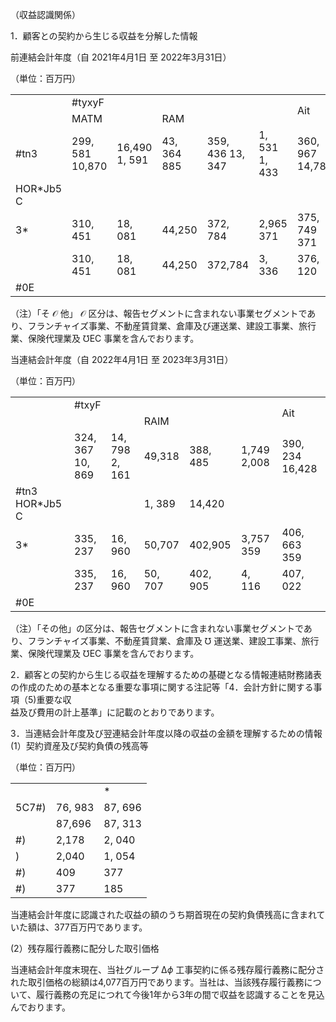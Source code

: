 （収益認識関係）

1．顧客との契約から生じる収益を分解した情報

前連結会計年度（自 2021年4月1日 至 2022年3月31日）

（単位：百万円）  

<table><tr><td rowspan="2"></td><td colspan="4">#tyxyF</td><td rowspan="2"></td><td rowspan="2">Ait</td></tr><tr><td>MATM</td><td></td><td>RAM</td><td></td></tr><tr><td>#tn3</td><td>299, 581 10,870</td><td>16,490 1, 591</td><td>43, 364 885</td><td>359, 436 13, 347</td><td>1, 531 1, 433</td><td>360, 967 14,781</td></tr><tr><td>HOR*Jb5 C</td><td></td><td></td><td></td><td></td><td></td><td></td></tr><tr><td>3*</td><td>310, 451</td><td>18, 081</td><td>44,250</td><td>372, 784</td><td>2,965 371</td><td>375, 749 371</td></tr><tr><td></td><td>310, 451</td><td>18, 081</td><td>44,250</td><td>372,784</td><td>3, 336</td><td>376, 120</td></tr><tr><td>#0E</td><td></td><td></td><td></td><td></td><td></td><td></td></tr></table>

（注）「そ $\mathcal { O }$ 他」 $\mathcal { O }$ 区分は、報告セグメントに含まれない事業セグメントであり、フランチャイズ事業、不動産賃貸業、倉庫及び運送業、建設工事業、旅行業、保険代理業及 $\mho \mathrm { E } \mathrm { C }$ 事業を含んでおります。

当連結会計年度（自 2022年4月1日 至 2023年3月31日）

（単位：百万円）

<table><tr><td rowspan="2"></td><td colspan="4">#txyF</td><td rowspan="2"></td><td rowspan="2">Ait</td></tr><tr><td></td><td></td><td>RAIM</td><td></td></tr><tr><td></td><td>324, 367 10, 869</td><td>14, 798 2, 161</td><td>49,318</td><td>388, 485</td><td>1,749 2,008</td><td>390, 234 16,428</td></tr><tr><td>#tn3 HOR*Jb5 C</td><td></td><td></td><td>1, 389</td><td>14,420</td><td></td><td></td></tr><tr><td>3*</td><td>335, 237</td><td>16, 960</td><td>50,707</td><td>402,905</td><td>3,757 359</td><td>406, 663 359</td></tr><tr><td></td><td>335, 237</td><td>16, 960</td><td>50, 707</td><td>402, 905</td><td>4, 116</td><td>407, 022</td></tr><tr><td>#0E</td><td></td><td></td><td></td><td></td><td></td><td></td></tr></table>

（注）「その他」の区分は、報告セグメントに含まれない事業セグメントであり、フランチャイズ事業、不動産賃貸業、倉庫及 $\mho$ 運送業、建設工事業、旅行業、保険代理業及 $\mho \mathrm { E } \mathrm { C }$ 事業を含んでおります。

2．顧客との契約から生じる収益を理解するための基礎となる情報連結財務諸表の作成のための基本となる重要な事項に関する注記等「4．会計方針に関する事項（5)重要な収  
益及び費用の計上基準」に記載のとおりであります。

3．当連結会計年度及び翌連結会計年度以降の収益の金額を理解するための情報(1）契約資産及び契約負債の残高等

（単位：百万円）  

<table><tr><td></td><td></td><td>*</td></tr><tr><td>5C7#)</td><td>76, 983</td><td>87, 696</td></tr><tr><td></td><td>87,696</td><td>87, 313</td></tr><tr><td>#)</td><td>2,178</td><td>2, 040</td></tr><tr><td>)</td><td>2,040</td><td>1, 054</td></tr><tr><td>#)</td><td>409</td><td>377</td></tr><tr><td>#)</td><td>377</td><td>185</td></tr></table>

当連結会計年度に認識された収益の額のうち期首現在の契約負債残高に含まれていた額は、377百万円であります。

(2）残存履行義務に配分した取引価格

当連結会計年度末現在、当社グループ $\mathrm { \Delta } \phi$ 工事契約に係る残存履行義務に配分された取引価格の総額は4,077百万円であります。当社は、当該残存履行義務について、履行義務の充足につれて今後1年から3年の間で収益を認識することを見込んでおります。